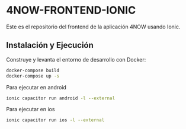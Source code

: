 # 4NOW-FRONTEND-IONIC

Este es el repositorio del frontend de la aplicación 4NOW usando Ionic.

## Instalación y Ejecución

Construye y levanta el entorno de desarrollo con Docker:

```bash
docker-compose build
docker-compose up -s
```

Para ejecutar en android
```bash
ionic capacitor run android -l --external
```

Para ejecutar en ios
```bash
ionic capacitor run ios -l --external
```
